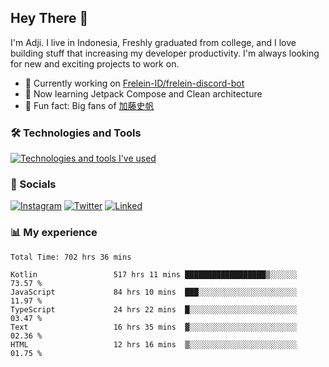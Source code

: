 ## Hey There 👋
I'm Adji. I live in Indonesia, Freshly graduated from college, and I love building stuff that increasing my developer productivity. I'm always looking for new and exciting projects to work on.

- 🔭 Currently working on [Frelein-ID/frelein-discord-bot](https://github.com/Frelein-ID/frelein-discord-bot)
- 🌱 Now learning Jetpack Compose and Clean architecture
- 🐻 Fun fact: Big fans of [加藤史帆](https://www.instagram.com/katoshi.official/)

### 🛠️ Technologies and Tools
[![Technologies and tools I've used](https://skillicons.dev/icons?i=js,ts,html,css,php,kotlin,tailwind,bootstrap,next,mysql,firebase,vercel,vscode,androidstudio,bash,git,postman,figma,docker,linux&perline=10)](#)

### 💬 Socials
[![Instagram](https://skillicons.dev/icons?i=instagram)](https://www.instagram.com/yusufadji99/)
[![Twitter](https://skillicons.dev/icons?i=twitter)](https://twitter.com/frelein_sama)
[![Linked](https://skillicons.dev/icons?i=linkedin)](https://www.linkedin.com/in/yusuf-bhaskara-adji/)

### 📊 My experience

<!--START_SECTION:waka-->

```javascript,typescript,kotlin
Total Time: 702 hrs 36 mins

Kotlin                 517 hrs 11 mins ██████████████████▒░░░░░░   73.57 %
JavaScript             84 hrs 10 mins  ███░░░░░░░░░░░░░░░░░░░░░░   11.97 %
TypeScript             24 hrs 22 mins  █░░░░░░░░░░░░░░░░░░░░░░░░   03.47 %
Text                   16 hrs 35 mins  ▓░░░░░░░░░░░░░░░░░░░░░░░░   02.36 %
HTML                   12 hrs 16 mins  ▒░░░░░░░░░░░░░░░░░░░░░░░░   01.75 %
```

<!--END_SECTION:waka-->
